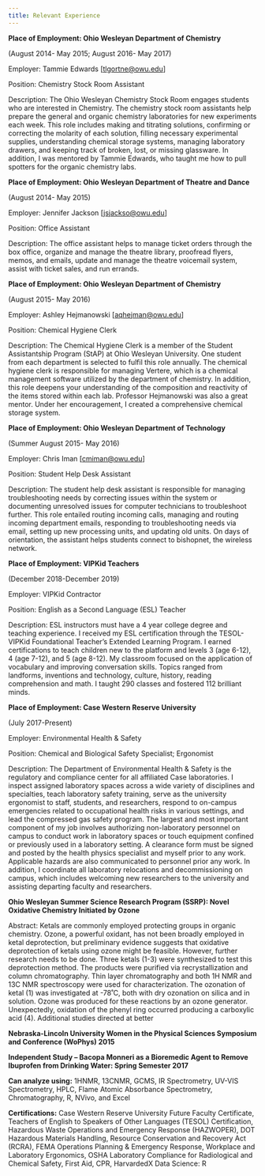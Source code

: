 ```yaml
---
title: Relevant Experience
---
```


**Place of Employment: Ohio Wesleyan Department of Chemistry** 

(August 2014- May 2015; August 2016- May 2017)

Employer: Tammie Edwards [tlgortne@owu.edu] 

Position: Chemistry Stock Room Assistant

Description: The Ohio Wesleyan Chemistry Stock Room engages students who are interested in Chemistry. The chemistry stock room assistants help prepare the general and organic chemistry laboratories for new experiments each week. This role includes making and titrating solutions, confirming or correcting the molarity of each solution, filling necessary experimental supplies, understanding chemical storage systems, managing laboratory drawers, and keeping track of broken, lost, or missing glassware. In addition, I was mentored by Tammie Edwards, who taught me how to pull spotters for the organic chemistry labs.


**Place of Employment: Ohio Wesleyan Department of Theatre and Dance**

(August 2014- May 2015)

Employer: Jennifer Jackson [jsjackso@owu.edu]

Position: Office Assistant

Description: The office assistant helps to manage ticket orders through the box office, organize and manage the theatre library, proofread flyers, memos, and emails, update and manage the theatre voicemail system, assist with ticket sales, and run errands.


**Place of Employment: Ohio Wesleyan Department of Chemistry**

(August 2015- May 2016)

Employer: Ashley Hejmanowski [aqhejman@owu.edu]

Position: Chemical Hygiene Clerk

Description: The Chemical Hygiene Clerk is a member of the Student Assistantship Program (StAP) at Ohio Wesleyan University. One student from each department is selected to fulfil this role annually. The chemical hygiene clerk is responsible for managing Vertere, which is a chemical management software utilized by the department of chemistry. In addition, this role deepens your understanding of the composition and reactivity of the items stored within each lab. Professor Hejmanowski was also a great mentor. Under her encouragement, I created a comprehensive chemical storage system. 

**Place of Employment: Ohio Wesleyan Department of Technology**

(Summer August 2015- May 2016)

Employer: Chris Iman [cmiman@owu.edu]

Position: Student Help Desk Assistant

Description: The student help desk assistant is responsible for managing troubleshooting needs by correcting issues within the system or documenting unresolved issues for computer technicians to troubleshoot further. This role entailed routing incoming calls, managing and routing incoming department emails, responding to troubleshooting needs via email, setting up new processing units, and updating old units. On days of orientation, the assistant helps students connect to bishopnet, the wireless network.


**Place of Employment: VIPKid Teachers**

(December 2018-December 2019)

Employer: VIPKid Contractor

Position: English as a Second Language (ESL) Teacher

Description: ESL instructors must have a 4 year college degree and teaching experience. I received my ESL certification through the TESOL-VIPKid Foundational Teacher’s Extended Learning Program. I earned certifications to teach children new to the platform and levels 3 (age 6-12), 4 (age 7-12), and 5 (age 8-12). My classroom focused on the application of vocabulary and improving conversation skills. Topics ranged from landforms, inventions and technology, culture, history, reading comprehension and math. I taught 290 classes and fostered 112 brilliant minds. 


**Place of Employment: Case Western Reserve University**

(July 2017-Present)

Employer: Environmental Health & Safety

Position: Chemical and Biological Safety Specialist; Ergonomist

Description: The Department of Environmental Health & Safety is the regulatory and compliance center for all affiliated Case laboratories. I inspect assigned laboratory spaces across a wide variety of disciplines and specialties, teach laboratory safety training, serve as the university ergonomist to staff, students, and researchers, respond to on-campus emergencies related to occupational health risks in various settings, and lead the compressed gas safety program. The largest and most important component of my job involves authorizing non-laboratory personnel on campus to conduct work in laboratory spaces or touch equipment confined or previously used in a laboratory setting. A clearance form must be signed and posted by the health physics specialist and myself prior to any work. Applicable hazards are also communicated to personnel prior any work. In addition, I coordinate all laboratory relocations and decommissioning on campus, which includes welcoming new researchers to the university and assisting departing faculty and researchers. 


**Ohio Wesleyan Summer Science Research Program (SSRP): Novel Oxidative Chemistry Initiated by Ozone**

Abstract: Ketals are commonly employed protecting groups in organic chemistry. Ozone, a powerful oxidant, has not been broadly employed in ketal deprotection, but preliminary evidence suggests that oxidative deprotection of ketals using ozone might be feasible. However, further research needs to be done.  Three ketals (1-3) were synthesized to test this deprotection method.  The products were purified via recrystallization and column chromatography.  Thin layer chromatography and both 1H NMR and 13C NMR spectroscopy were used for characterization.  The ozonation of ketal (1) was investigated at -78˚C, both with dry ozonation on silica and in solution. Ozone was produced for these reactions by an ozone generator. Unexpectedly, oxidation of the phenyl ring occurred producing a carboxylic acid (4). Additional studies directed at better


**Nebraska-Lincoln University Women in the Physical Sciences Symposium and Conference (WoPhys) 2015**


**Independent Study – Bacopa Monneri as a Bioremedic Agent to Remove Ibuprofen from Drinking Water: Spring Semester 2017**


**Can analyze using:** 1HNMR, 13CNMR, GCMS, IR Spectrometry, UV-VIS Spectrometry, HPLC, Flame Atomic Absorbance Spectrometry, Chromatography, R, NVivo, and Excel


**Certifications:** Case Western Reserve University Future Faculty Certificate, Teachers of English to Speakers of Other Languages (TESOL) Certification, Hazardous Waste Operations and Emergency Response (HAZWOPER), DOT Hazardous Materials Handling, Resource Conservation and Recovery Act (RCRA), FEMA Operations Planning & Emergency Response, Workplace and Laboratory Ergonomics, OSHA Laboratory Compliance for Radiological and Chemical Safety, First Aid, CPR, HarvardedX Data Science: R

